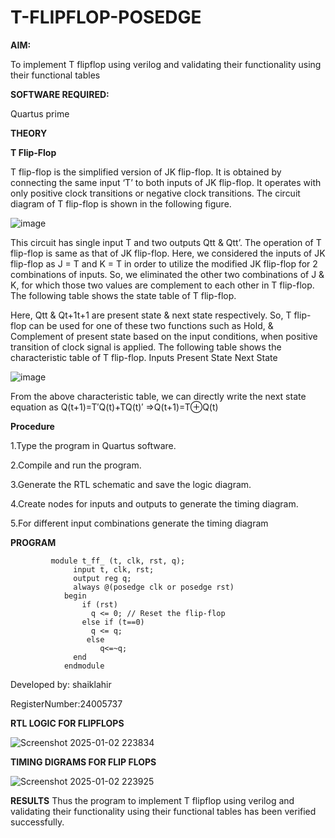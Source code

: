 # T-FLIPFLOP-POSEDGE

**AIM:**

To implement  T flipflop using verilog and validating their functionality using their functional tables

**SOFTWARE REQUIRED:**

Quartus prime

**THEORY**

**T Flip-Flop**

T flip-flop is the simplified version of JK flip-flop. It is obtained by connecting the same input ‘T’ to both inputs of JK flip-flop. It operates with only positive clock transitions or negative clock transitions. The circuit diagram of T flip-flop is shown in the following figure.

![image](https://github.com/naavaneetha/T-FLIPFLOP-POSEDGE/assets/154305477/458a68fe-2d08-4a9d-ac4f-7ae0480ce0bd)

 
This circuit has single input T and two outputs Qtt & Qtt’. The operation of T flip-flop is same as that of JK flip-flop. Here, we considered the inputs of JK flip-flop as J = T and K = T in order to utilize the modified JK flip-flop for 2 combinations of inputs. So, we eliminated the other two combinations of J & K, for which those two values are complement to each other in T flip-flop. The following table shows the state table of T flip-flop.

Here, Qtt & Qt+1t+1 are present state & next state respectively. So, T flip-flop can be used for one of these two functions such as Hold, & Complement of present state based on the input conditions, when positive transition of clock signal is applied. The following table shows the characteristic table of T flip-flop. Inputs Present State Next State

![image](https://github.com/naavaneetha/T-FLIPFLOP-POSEDGE/assets/154305477/cdd7fb32-539f-4b66-bb8d-f305a153c886)

 
From the above characteristic table, we can directly write the next state equation as Q(t+1)=T′Q(t)+TQ(t)′ ⇒Q(t+1)=T⊕Q(t)

**Procedure**

1.Type the program in Quartus software.

2.Compile and run the program.

3.Generate the RTL schematic and save the logic diagram.

4.Create nodes for inputs and outputs to generate the timing diagram.

5.For different input combinations generate the timing diagram

**PROGRAM**

             module t_ff_ (t, clk, rst, q);
                  input t, clk, rst;
                  output reg q;
                  always @(posedge clk or posedge rst) 
                begin
                    if (rst)
                      q <= 0; // Reset the flip-flop
                    else if (t==0)
                      q <= q; 
                     else
                        q<=~q;
                  end
                endmodule

Developed by: shaiklahir

RegisterNumber:24005737

**RTL LOGIC FOR FLIPFLOPS**

![Screenshot 2025-01-02 223834](https://github.com/user-attachments/assets/d7b06421-f865-439b-a783-f2c473e2673b)


**TIMING DIGRAMS FOR FLIP FLOPS**

![Screenshot 2025-01-02 223925](https://github.com/user-attachments/assets/2c6f3621-a974-4453-87b4-97791eb91412)



**RESULTS**
Thus the program to implement T flipflop using verilog and validating their functionality using their functional tables has been verified successfully.
